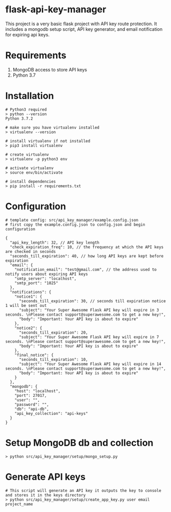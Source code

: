 # flask-api-key-manager
This project is a very basic flask project with API key route protection. It includes a mongodb setup script, API key generator, and email notification for expiring api keys.

<h1>Requirements</h1>


1. MongoDB access to store API keys
2. Python 3.7


<h1> Installation </h1>

```
# Python3 required
> python --version
Python 3.7.2

# make sure you have virtualenv installed 
> virtualenv --version

# install virtualenv if not installed
> pip3 install virtualenv

# create virtualenv
> virtualenv -p python3 env

# activate virtualenv
> source env/bin/activate

# install dependencies
> pip install -r requirements.txt

```

<h1>Configuration</h1>

```
# template config: src/api_key_manager/example.config.json
# first copy the example.config.json to config.json and begin configuration

{
  "api_key_length": 32, // API key length
  "check_expiration_freq": 10, // the frequency at which the API keys are checked in seconds
  "seconds_till_expiration": 40, // how long API keys are kept before expiration
  "email": {
    "notification_email": "test@gmail.com", // the address used to notify users about expiring API keys
    "smtp_server": "localhost", 
    "smtp_port": "1025"
  },
  "notifications": {
    "notice1": {
      "seconds_till_expiration": 30, // seconds till expiration notice 1 will be sent out
      "subject": "Your Super Awesome Flask API key will expire in 3 seconds. \nPlease contact support@superawesome.com to get a new key!",
      "body": "Important: Your API key is about to expire"
    },
    "notice2": {
      "seconds_till_expiration": 20,
      "subject": "Your Super Awesome Flask API key will expire in 7 seconds. \nPlease contact support@superawesome.com to get a new key!",
      "body": "Important: Your API key is about to expire"
    },
    "final_notice": {
      "seconds_till_expiration": 10,
      "subject": "Your Super Awesome Flask API key will expire in 14 seconds. \nPlease contact support@superawesome.com to get a new key!",
      "body": "Important: Your API key is about to expire"
    }
  },
  "mongodb": {
    "host": "localhost",
    "port": 27017,
    "user": "",
    "password": "",
    "db": "api-db",
    "api_key_collection": "api-keys"
  }
}

```

<h1>Setup MongoDB db and collection</h1>

```
> python src/api_key_manager/setup/mongo_setup.py
```

<h1>Generate API keys</h1>

```
# This script will generate an API key it outputs the key to console and stores it in the keys directory
> python src/api_key_manager/setup/create_app_key.py user email project_name
```